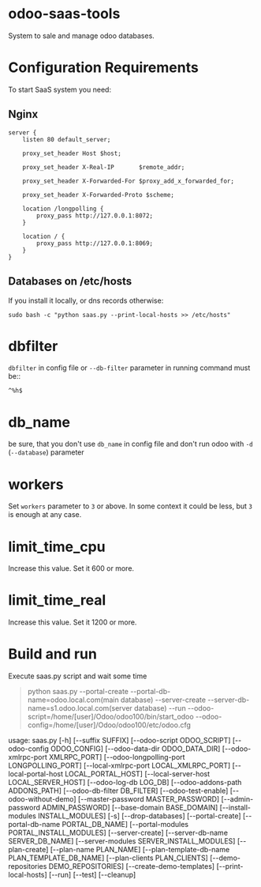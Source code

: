 odoo-saas-tools
===============

System to sale and manage odoo databases.

Configuration Requirements
==========================

To start SaaS system you need:

Nginx
-----

    server {
        listen 80 default_server;

        proxy_set_header Host $host;
        
        proxy_set_header X-Real-IP       $remote_addr;
        
        proxy_set_header X-Forwarded-For $proxy_add_x_forwarded_for;
        
        proxy_set_header X-Forwarded-Proto $scheme;

        location /longpolling {
            proxy_pass http://127.0.0.1:8072;
        }

        location / {
            proxy_pass http://127.0.0.1:8069;
        }
    }
    
Databases on /etc/hosts
-----------------------

If you install it locally, or dns records otherwise:

    sudo bash -c "python saas.py --print-local-hosts >> /etc/hosts"

dbfilter
========

``dbfilter`` in config file or ``--db-filter`` parameter in running command must be::

    ^%h$
    
db_name
=======
be sure, that you don't use ``db_name`` in config file and don't run odoo with ``-d`` (``--database``) parameter

workers
=======

Set ``workers`` parameter to ``3`` or above. In some context it could be less, but ``3`` is enough at any case.

limit_time_cpu
==============

Increase this value. Set it 600 or more.

limit_time_real
==============

Increase this value. Set it 1200 or more.

Build and run
=============

Execute saas.py script and wait some time

> python saas.py --portal-create --portal-db-name=odoo.local.com(main database) --server-create --server-db-name=s1.odoo.local.com(server database) --run --odoo-script=/home/[user]/Odoo/odoo100/bin/start_odoo --odoo-config=/home/[user]/Odoo/odoo100/etc/odoo.cfg

usage: saas.py [-h] [--suffix SUFFIX] [--odoo-script ODOO_SCRIPT]
               [--odoo-config ODOO_CONFIG] [--odoo-data-dir ODOO_DATA_DIR]
               [--odoo-xmlrpc-port XMLRPC_PORT]
               [--odoo-longpolling-port LONGPOLLING_PORT]
               [--local-xmlrpc-port LOCAL_XMLRPC_PORT]
               [--local-portal-host LOCAL_PORTAL_HOST]
               [--local-server-host LOCAL_SERVER_HOST] [--odoo-log-db LOG_DB]
               [--odoo-addons-path ADDONS_PATH] [--odoo-db-filter DB_FILTER]
               [--odoo-test-enable] [--odoo-without-demo]
               [--master-password MASTER_PASSWORD]
               [--admin-password ADMIN_PASSWORD] [--base-domain BASE_DOMAIN]
               [--install-modules INSTALL_MODULES] [-s] [--drop-databases]
               [--portal-create] [--portal-db-name PORTAL_DB_NAME]
               [--portal-modules PORTAL_INSTALL_MODULES] [--server-create]
               [--server-db-name SERVER_DB_NAME]
               [--server-modules SERVER_INSTALL_MODULES] [--plan-create]
               [--plan-name PLAN_NAME]
               [--plan-template-db-name PLAN_TEMPLATE_DB_NAME]
               [--plan-clients PLAN_CLIENTS]
               [--demo-repositories DEMO_REPOSITORIES]
               [--create-demo-templates] [--print-local-hosts] [--run]
               [--test] [--cleanup]

